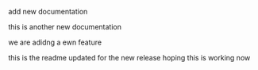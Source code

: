 add new documentation

this is another new documentation

we are adidng a ewn feature

this is the readme updated for the new release
hoping this is working now